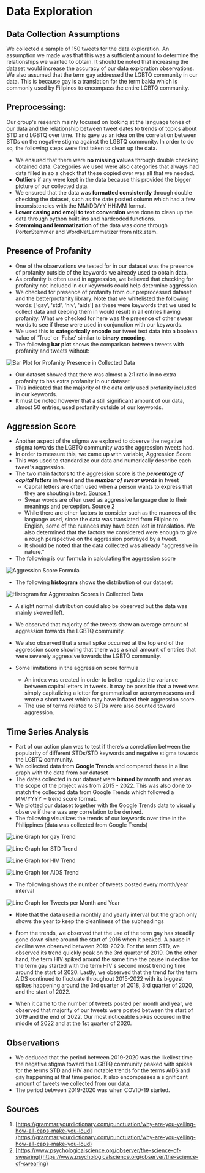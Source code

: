 # Data Exploration

## Data Collection Assumptions
We collected a sample of 150 tweets for the data exploration. An assumption we made was that this was a sufficient amount to determine the relationships we wanted to obtain. It should be noted that increasing the dataset would increase the accuracy of our data exploration observations. We also assumed that the term gay addressed the LGBTQ community in our data. This is because gay is a translation for the term bakla which is commonly used by Filipinos to encompass the entire LGBTQ community.

## Preprocessing:
Our group's research mainly focused on looking at the language tones of our data and the relationship between tweet dates to trends of topics about STD and LGBTQ over time. This gave us an idea on the correlation between STDs on the negative stigma against the LGBTQ community. In order to do so, the following steps were first taken to clean up the data.

- We ensured that there were **no missing values** through double checking obtained data. Categories we used were also categories that always had data filled in so a check that these copied over was all that we needed.
- **Outliers** if any were kept in the data because this provided the bigger picture of our collected data.
- We ensured that the data was **formatted consistently** through double checking the dataset, such as the date posted column which had a few inconsistencies with the MM/DD/YY HH:MM format.
- **Lower casing and emoji to text conversion** were done to clean up the data through python built-ins and hardcoded functions.
- **Stemming and lemmatization** of the data was done through PorterStemmer and WordNetLemmatizer from nltk.stem.

## Presence of Profanity

- One of the observations we tested for in our dataset was the presence of profanity outside of the keywords we already used to obtain data.
- As profanity is often used in aggression, we believed that checking for profanity not included in our keywords could help determine aggression.
- We checked for presence of profanity from our preprocessed dataset and the betterprofanity library. Note that we whitelisted the following words: ['gay', 'std', 'hiv', 'aids'] as these were keywords that we used to collect data and keeping them in would result in all entries having profanity. What we checked for here was the presence of other swear words to see if these were used in conjunction with our keywords.
- We used this to **categorically encode** our tweet text data into a boolean value of 'True' or 'False' similar to **binary encoding**.
- The following **bar plot** shows the comparison between tweets with profanity and tweets without:

![Bar Plot for Profanity Presence in Collected Data](https://cdn.discordapp.com/attachments/871627250204831804/1107894123907797033/bar_plot.png)

- Our dataset showed that there was almost a 2:1 ratio in no extra profanity to has extra profanity in our dataset
- This indicated that the majority of the data only used profanity included in our keywords.
- It must be noted however that a still significant amount of our data, almost 50 entries, used profanity outside of our keywords.

## Aggression Score

- Another aspect of the stigma we explored to observe the negative stigma towards the LGBTQ community was the aggression tweets had.
- In order to measure this, we came up with variable, Aggression Score
- This was used to standardize our data and numerically describe each tweet's aggression.
- The two main factors to the aggression score is the ***percentage of capital letters*** in tweet and the ***number of swear words*** in tweet
  - Capital letters are often used when a person wants to express that they are shouting in text.   [Source 1](https://grammar.yourdictionary.com/punctuation/why-are-you-yelling-how-all-caps-make-you-loud)
  - Swear words are often used as aggressive language due to their meanings and perception. [Source 2](https://www.psychologicalscience.org/observer/the-science-of-swearing)
  - While there are other factors to consider such as the nuances of the language used, since the data was translated from Filipino to English, some of the nuances may have been lost in translation. We also determined that the factors we considered were enough to give a rough perspective on the aggression portrayed by a tweet.
  - It should be noted that the data collected was already "aggressive in nature."
- The following is our formula in calculating the aggression score

![Aggression Score Formula](https://media.discordapp.net/attachments/871627250204831804/1108332640492322877/image.png)

- The following **histogram** shows the distribution of our dataset:

![Histogram for Aggrerssion Scores in Collected Data](https://cdn.discordapp.com/attachments/871627250204831804/1107911132599046204/histogram.png)

- A slight normal distribution could also be observed but the data was mainly skewed left.
- We observed that majority of the tweets show an average amount of aggression towards the LGBTQ community.
- We also observed that a small spike occurred at the top end of the aggression score showing that there was a small amount of entries that were severely aggressive towards the LGBTQ community.


- Some limitations in the aggression score formula
  - An index was created in order to better regulate the variance between capital letters in tweets. It may be possible that a tweet was simply capitalizing a letter for grammatical or acronym reasons and wrote a short tweet which may have inflated their aggression score.
  - The use of terms related to STDs were also counted toward aggression.

## Time Series Analysis

- Part of our action plan was to test if there’s a correlation between the popularity of different STDs/STD keywords and negative stigma towards the LGBTQ community.
- We collected data from **Google Trends** and compared these in a line graph with the data from our dataset
- The dates collected in our dataset were **binned** by month and year as the scope of the project was from 2015 - 2022. This was also done to match the collected data from Google Trends which followed a MM/YYYY = trend score format.
- We plotted our dataset together with the Google Trends data to visually observe if there was any correlation to be derived.
- The following visualizes the trends of our keywords over time in the Philippines (data was collected from Google Trends)

![Line Graph for gay Trend](https://media.discordapp.net/attachments/871627250204831804/1107941617916203028/gaytrend.png)

![Line Graph for STD Trend](https://media.discordapp.net/attachments/871627250204831804/1107941618578903140/stdtrend.png)

![Line Graph for HIV Trend](https://media.discordapp.net/attachments/871627250204831804/1107941618180423700/hivtrend.png)

![Line Graph for AIDS Trend](https://media.discordapp.net/attachments/871627250204831804/1107941619262562334/aidstrend.png)

- The following shows the number of tweets posted every month/year interval

![Line Graph for Tweets per Month and Year](https://media.discordapp.net/attachments/871627250204831804/1107941619031867522/numtweets.png)

- Note that the data used a monthly and yearly interval but the graph only shows the year to keep the cleanliness of the subheadings

- From the trends, we observed that the use of the term gay has steadily gone down since around the start of 2016 when it peaked. A pause in decline was observed between 2019-2020. For the term STD, we observed its trend quickly peak on the 3rd quarter of 2019. On the other hand, the term HIV spiked around the same time the pause in decline for the term gay started with the term HIV's second most trending time around the start of 2020. Lastly, we observed that the trend for the term AIDS continued to fluctuate throughout 2015-2022 with its biggest spikes happening around the 3rd quarter of 2018, 3rd quarter of 2020, and the start of 2022.
- When it came to the number of tweets posted per month and year, we observed that majority of our tweets were posted between the start of 2019 and the end of 2022. Our most noticeable spikes occured in the middle of 2022 and at the 1st quarter of 2020.

## Observations

- We deduced that the period between 2019-2020 was the likeliest time the negative stigma toward the LGBTQ community peaked with spikes for the terms STD and HIV and notable trends for the terms AIDS and gay happening at that time period. It also encompasses a significant amount of tweets we collected from our data.
- The period between 2019-2020 was when COVID-19 started.



## Sources

1. [https://grammar.yourdictionary.com/punctuation/why-are-you-yelling-how-all-caps-make-you-loud](https://grammar.yourdictionary.com/punctuation/why-are-you-yelling-how-all-caps-make-you-loud)
2. [https://www.psychologicalscience.org/observer/the-science-of-swearing](https://www.psychologicalscience.org/observer/the-science-of-swearing)
